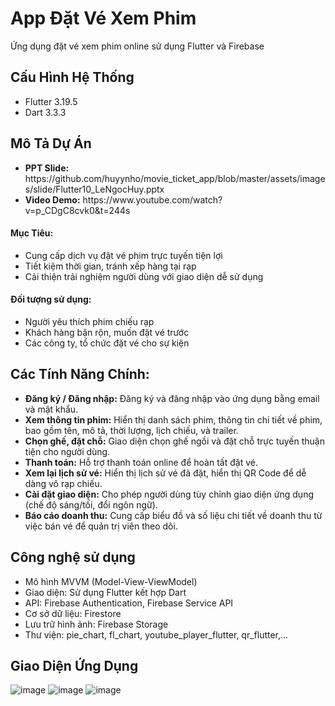 # App Đặt Vé Xem Phim
Ứng dụng đặt vé xem phim online sử dụng Flutter và Firebase

## Cấu Hình Hệ Thống
<ul>
  <li>Flutter 3.19.5</li>
  <li>Dart 3.3.3</li>
</ul>

## Mô Tả Dự Án
<ul>
  <li> <strong>PPT Slide:</strong> https://github.com/huyynho/movie_ticket_app/blob/master/assets/images/slide/Flutter10_LeNgocHuy.pptx</li>
  <li> <strong>Video Demo:</strong> https://www.youtube.com/watch?v=p_CDgC8cvk0&t=244s</li>
</ul>

#### Mục Tiêu:
<ul>
  <li>Cung cấp dịch vụ đặt vé phim trực tuyến tiện lợi</li>
  <li>Tiết kiệm thời gian, tránh xếp hàng tại rạp</li>
  <li>Cải thiện trải nghiệm người dùng với giao diện dễ sử dụng</li>
</ul>

#### Đối tượng sử dụng:
<ul>
  <li>Người yêu thích phim chiếu rạp</li>
  <li>Khách hàng bận rộn, muốn đặt vé trước</li>
  <li>Các công ty, tổ chức đặt vé cho sự kiện</li>
</ul>

## Các Tính Năng Chính:
<ul>
  <li>
    <strong>Đăng ký / Đăng nhập:</strong> Đăng ký và đăng nhập vào ứng dụng bằng email và mật khẩu.
  </li>
  <li>
    <strong>Xem thông tin phim:</strong> Hiển thị danh sách phim, thông tin chi tiết về phim, bao gồm tên, mô tả, thời lượng, lịch chiếu, và trailer.
  </li>
  <li>
    <strong>Chọn ghế, đặt chỗ:</strong> Giao diện chọn ghế ngồi và đặt chỗ trực tuyến thuận tiện cho người dùng.
  </li>
  <li>
    <strong>Thanh toán:</strong> Hỗ trợ thanh toán online để hoàn tất đặt vé.
  </li>
  <li>
    <strong>Xem lại lịch sử vé:</strong> Hiển thị lịch sử vé đã đặt, hiển thị QR Code để dễ dàng vô rạp chiếu.
  </li>
  <li>
    <strong>Cài đặt giao diện:</strong> Cho phép người dùng tùy chỉnh giao diện ứng dụng (chế độ sáng/tối, đổi ngôn ngữ).
  </li>
  <li>
    <strong>Báo cáo doanh thu:</strong> Cung cấp biểu đồ và số liệu chi tiết về doanh thu từ việc bán vé để quản trị viên theo dõi.
  </li>
</ul>

## Công nghệ sử dụng
<ul>
  <li>Mô hình MVVM (Model-View-ViewModel)</li>
  <li>Giao diện: Sử dụng Flutter kết hợp Dart</li>
  <li>API: Firebase Authentication, Firebase Service API</li>
  <li>Cơ sở dữ liệu: Firestore</li>
  <li>Lưu trữ hình ảnh: Firebase Storage</li>
  <li>Thư viện: pie_chart, fl_chart, youtube_player_flutter,  qr_flutter,... </li>
</ul>


## Giao Diện Ứng Dụng
![image](https://github.com/user-attachments/assets/1268c2c9-2cb2-411f-bc6f-eb8d74490012)
![image](https://github.com/user-attachments/assets/5fe1e28b-a0d7-4877-ab0e-67cbc72bb1c8)
![image](https://github.com/user-attachments/assets/023df8c7-1de6-4f7a-b0e0-ea616045bd19)



